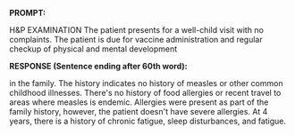 **PROMPT:**

H&P EXAMINATION The patient presents for a well-child visit with no complaints. The patient is due for vaccine administration and regular checkup of physical and mental development

**RESPONSE (Sentence ending after 60th word):**

in the family. The history indicates no history of measles or other common childhood illnesses. There's no history of food allergies or recent travel to areas where measles is endemic. Allergies were present as part of the family history, however, the patient doesn't have severe allergies. At 4 years, there is a history of chronic fatigue, sleep disturbances, and fatigue. 